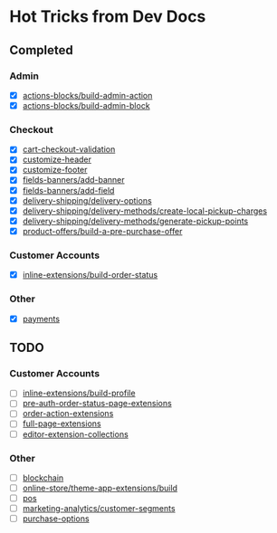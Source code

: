 # Hot Tricks from Dev Docs

## Completed

### Admin

- [x] [actions-blocks/build-admin-action](https://shopify.dev/docs/apps/build/admin/actions-blocks/build-admin-action)
- [x] [actions-blocks/build-admin-block](https://shopify.dev/docs/apps/build/admin/actions-blocks/build-admin-block)

### Checkout

- [x] [cart-checkout-validation](https://shopify.dev/docs/apps/build/checkout/cart-checkout-validation)
- [x] [customize-header](https://shopify.dev/docs/apps/build/checkout/customize-header)
- [x] [customize-footer](https://shopify.dev/docs/apps/build/checkout/customize-footer)
- [x] [fields-banners/add-banner](https://shopify.dev/docs/apps/build/checkout/fields-banners/add-banner)
- [x] [fields-banners/add-field](https://shopify.dev/docs/apps/build/checkout/fields-banners/add-field)
- [x] [delivery-shipping/delivery-options](https://shopify.dev/docs/apps/build/checkout/delivery-shipping/delivery-options)
- [x] [delivery-shipping/delivery-methods/create-local-pickup-charges](https://shopify.dev/docs/apps/build/checkout/delivery-shipping/delivery-methods/create-local-pickup-charges)
- [x] [delivery-shipping/delivery-methods/generate-pickup-points](https://shopify.dev/docs/apps/build/checkout/delivery-shipping/delivery-methods/generate-pickup-points)
- [x] [product-offers/build-a-pre-purchase-offer](https://shopify.dev/docs/apps/build/checkout/product-offers/build-a-pre-purchase-offer)

### Customer Accounts

- [x] [inline-extensions/build-order-status](https://shopify.dev/docs/apps/build/customer-accounts/inline-extensions/build-order-status)

### Other

- [x] [payments](https://shopify.dev/docs/apps/build/payments)

## TODO

### Customer Accounts

- [ ] [inline-extensions/build-profile](https://shopify.dev/docs/apps/build/customer-accounts/inline-extensions/build-profile)
- [ ] [pre-auth-order-status-page-extensions](https://shopify.dev/docs/apps/build/customer-accounts/pre-auth-order-status-page-extensions)
- [ ] [order-action-extensions](https://shopify.dev/docs/apps/build/customer-accounts/order-action-extensions)
- [ ] [full-page-extensions](https://shopify.dev/docs/apps/build/customer-accounts/full-page-extensions)
- [ ] [editor-extension-collections](https://shopify.dev/docs/apps/build/customer-accounts/editor-extension-collections)

### Other

- [ ] [blockchain](https://shopify.dev/docs/apps/build/blockchain)
- [ ] [online-store/theme-app-extensions/build](https://shopify.dev/docs/apps/build/online-store/theme-app-extensions/build)
- [ ] [pos](https://shopify.dev/docs/apps/build/pos)
- [ ] [marketing-analytics/customer-segments](https://shopify.dev/docs/apps/build/marketing-analytics/customer-segments)
- [ ] [purchase-options](https://shopify.dev/docs/apps/build/purchase-options)
